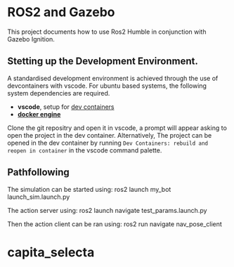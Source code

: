 # ROS2 and Gazebo
This project documents how to use Ros2 Humble in conjunction with Gazebo Ignition.

## Stetting up the Development Environment.
A standardised development environment is achieved through the use of devcontainers with vscode. For ubuntu based systems, the following system dependencies are required.
* **vscode**, setup for [dev containers](https://code.visualstudio.com/docs/devcontainers/containers)
* [**docker engine**](https://docs.docker.com/engine/install/ubuntu/)

Clone the git repositry and open it in vscode, a prompt will appear asking to open the project in the dev container. Alternatively, The project can be opened in the dev container by running ```Dev Containers: rebuild and reopen in container``` in the vscode command palette.


## Pathfollowing
The simulation can be started using:
ros2 launch my_bot launch_sim.launch.py
 
The action server using:
ros2 launch navigate test_params.launch.py
 
Then the action client can be ran using:
ros2 run navigate nav_pose_client


# capita_selecta
